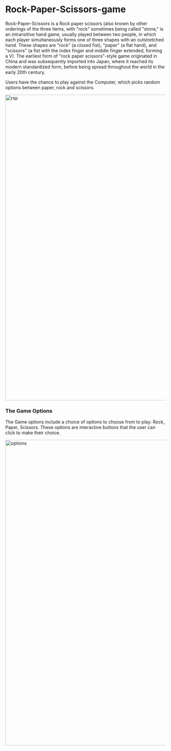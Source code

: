 # Rock-Paper-Scissors-game
Rock-Paper-Scissors is a Rock paper scissors (also known by other orderings of the three items, with "rock" sometimes being called "stone," is an intransitive hand game, usually played between two people, in which each player simultaneously forms one of three shapes with an outstretched hand. These shapes are "rock" (a closed fist), "paper" (a flat hand), and "scissors" (a fist with the index finger and middle finger extended, forming a V). The earliest form of "rock paper scissors"-style game originated in China and was subsequently imported into Japan, where it reached its modern standardized form, before being spread throughout the world in the early 20th century.

Users have the chance to play against the Computer, which picks random options between paper, rock and scissors.


<img width="960" alt="rsp" src="https://github.com/caleb1711/Rock-Paper-Scissors-game/assets/130179631/546801a3-3fc0-4250-a345-deed01500248">


### The Game Options
The Game options include a choice of options to choose from to play: Rock, Paper, Scissors.
These options are interactive buttons that the user can click to make their choice.

<img width="960" alt="options" src="https://github.com/caleb1711/Rock-Paper-Scissors-game/assets/130179631/fd44838c-fa8a-438b-826a-4f46dd6ff9b5">

